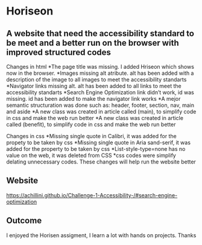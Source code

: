 # Horiseon

## A website that need the accessibility standard to be meet and a better run on the browser with improved structured codes


Changes in html
*The page title was missing. I added Hriseon which shows now in the browser. 
*Images missing alt atribute. alt has been added with a description of the image to all images to meet the accessibility standarts
*Navigator links missing alt. alt has been added to all links to meet the accessibility standarts
*Search Engine Optimization link didn’t work, id was missing. id has been added to make the navigator link works
*A mejor semantic structuration was done such as: header, footer, section, nav, main and aside
*A new class was created in article called (main), to simplify code in css and make the web run better
*A new class was created in article called (benefit), to simplify code in css and make the web run better


Changes in css
*Missing single quote in Calibri, it was added for the propety to be taken by css
*Missing single quote in Aria sand-serif, it was added for the property to be taken by css
*List-style-type=none has no value on the web, it was deleted from CSS
*css codes were simplify delating unnecessary codes. These changes will help run the website better  

## Website
 https://achillini.github.io/Challenge-1-Accessibility-/#search-engine-optimization


## Outcome
I enjoyed the Horisen assigment, I learn a lot with hands on projects.
Thanks  



